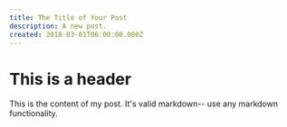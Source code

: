 ```yaml
---
title: The Title of Your Post
description: A new post.
created: 2018-03-01T06:00:00.000Z
---
```


# This is a header
This is the content of my post.
It's valid markdown-- use any markdown functionality.